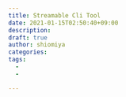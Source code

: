 ```yaml
---
title: Streamable Cli Tool
date: 2021-01-15T02:50:40+09:00
description:
draft: true
author: shiomiya
categories: 
tags:
  - 
  -

---
```

